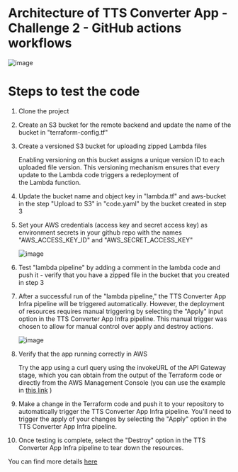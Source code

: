 # Architecture of TTS Converter App - Challenge 2 - GitHub actions workflows
![image](https://github.com/mariemssi/TTS-Converter-Challenge-2/assets/69463864/036a72b8-a398-487c-b06a-e0d862c9fad0)




# Steps to test the code

1. Clone the project
   
2. Create an S3 bucket for the remote backend and update the name of the bucket in "terraform-config.tf"
   
3. Create a versioned S3 bucket for uploading zipped Lambda files
   
   Enabling versioning on this bucket assigns a unique version ID to each uploaded file version. This versioning mechanism ensures that every update to the Lambda code triggers a redeployment of    
   the Lambda function.
  
5. Update the bucket name and object key in "lambda.tf" and aws-bucket in the step "Upload to S3" in "code.yaml" by the bucket created in step 3
   
6. Set your AWS credentials (access key and secret access key) as environment secrets in your github repo with the names "AWS_ACCESS_KEY_ID" and "AWS_SECRET_ACCESS_KEY"

   ![image](https://github.com/mariemssi/TTS-Converter-Challenge-2/assets/69463864/f0029d84-0d2d-4df2-bc20-f4d2d1e4656e)


   
6. Test "lambda pipeline" by adding a comment in the lambda code and push it - verify that you have a zipped file in the bucket that you created in step 3 
   
7. After a successful run of the "lambda pipeline," the TTS Converter App Infra pipeline will be triggered automatically. However, the deployment of resources requires manual triggering by 
   selecting the "Apply" input option in the TTS Converter App Infra pipeline. This manual trigger was chosen to allow for manual control over apply and destroy actions.

   ![image](https://github.com/mariemssi/TTS-Converter-Challenge-2/assets/69463864/b270f296-d296-4eb5-aa1a-08aabbdcdca3)


   
8. Verify that the app running correctly in AWS
   
   Try the app using a curl query using the invokeURL of the API Gateway stage, which you can obtain from the output of the Terraform code or directly from the AWS Management Console (you can use      the example in [this link](https://medium.com/@lucas.ludicsa99/texttospeechconvertertext-to-speech-converter-using-aws-lambda-polly-and-api-gateway-bf814d2bbe84) )
   

10. Make a change in the Terraform code and push it to your repository to automatically trigger the TTS Converter App Infra pipeline. You'll need to trigger the apply of your changes by selecting 
   the "Apply" option in the TTS Converter App Infra pipeline.
   
11. Once testing is complete, select the "Destroy" option in the TTS Converter App Infra pipeline to tear down the resources.

You can find more details [here](https://medium.com/@lucas.ludicsa99/texttospeechconvertertext-to-speech-converter-using-aws-lambda-polly-and-api-gateway-bf814d2bbe84) 
